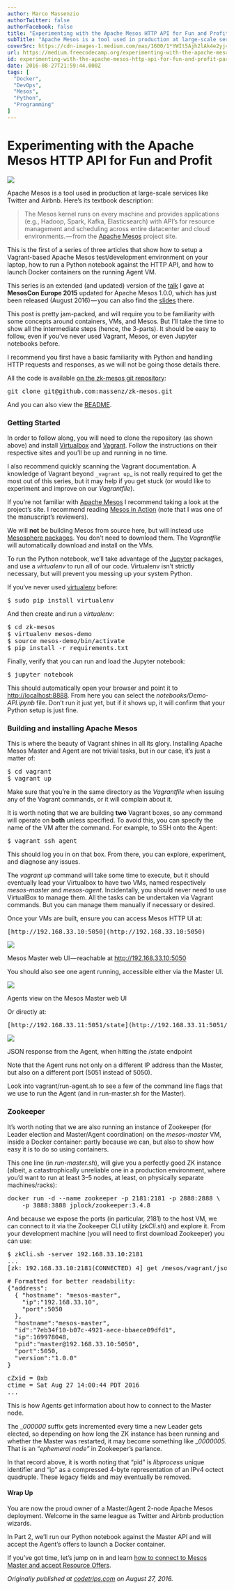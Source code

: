 ```yaml
---
author: Marco Massenzio
authorTwitter: false
authorFacebook: false
title: "Experimenting with the Apache Mesos HTTP API for Fun and Profit"
subTitle: "Apache Mesos is a tool used in production at large-scale services like Twitter and Airbnb. Here’s its textbook description:..."
coverSrc: https://cdn-images-1.medium.com/max/1600/1*YWIt5Ajh2lAk4e2yj4jO8Q.jpeg
url: https://medium.freecodecamp.org/experimenting-with-the-apache-mesos-http-api-for-fun-and-profit-part-1-of-3-cf5736e84f85
id: experimenting-with-the-apache-mesos-http-api-for-fun-and-profit-part-1-of-3-cf5736e84f85
date: 2016-08-27T21:59:44.000Z
tags: [
  "Docker",
  "DevOps",
  "Mesos",
  "Python",
  "Programming"
]
---
```

# Experimenting with the Apache Mesos HTTP API for Fun and Profit



![](https://cdn-images-1.medium.com/max/1600/1*YWIt5Ajh2lAk4e2yj4jO8Q.jpeg)



Apache Mesos is a tool used in production at large-scale services like Twitter and Airbnb. Here’s its textbook description:

> The Mesos kernel runs on every machine and provides applications (e.g., Hadoop, Spark, Kafka, Elasticsearch) with API’s for resource management and scheduling across entire datacenter and cloud environments. — from the [Apache Mesos](https://mesos.apache.org) project site.

This is the first of a series of three articles that show how to setup a Vagrant-based Apache Mesos test/development environment on your laptop, how to run a Python notebook against the HTTP API, and how to launch Docker containers on the running Agent VM.

This series is an extended (and updated) version of the [talk](https://youtu.be/G7xfEs0lX5U) I gave at **MesosCon Europe 2015** updated for Apache Mesos 1.0.0, which has just been released (August 2016) — you can also find the [slides](http://events.linuxfoundation.org/sites/events/files/slides/MesosCon%20EU%20-%20HTTP%20API%20Framework.pdf) there.

This post is pretty jam-packed, and will require you to be familiarity with some concepts around containers, VMs, and Mesos. But I’ll take the time to show all the intermediate steps (hence, the 3-parts). It should be easy to follow, even if you’ve never used Vagrant, Mesos, or even Jupyter notebooks before.

I recommend you first have a basic familiarity with Python and handling HTTP requests and responses, as we will not be going those details there.

All the code is available [on the zk-mesos git repository](https://github.com/massenz/zk-mesos):

<pre name="264e" id="264e" class="graf graf--pre graf-after--p">git clone git@github.com:massenz/zk-mesos.git</pre>

And you can also view the [README](https://github.com/massenz/zk-mesos).

### Getting Started

In order to follow along, you will need to clone the repository (as shown above) and install [Virtualbox](http://virtualbox.org) and [Vagrant](https://www.vagrantup.com/docs). Follow the instructions on their respective sites and you’ll be up and running in no time.

I also recommend quickly scanning the Vagrant documentation. A knowledge of Vagrant beyond `_vagrant up`_ is not really required to get the most out of this series, but it may help if you get stuck (or would like to experiment and improve on our _Vagrantfile_).

If you’re not familiar with [Apache Mesos](https://mesos.apache.org) I recommend taking a look at the project’s site. I recommend reading [Mesos in Action](http://amzn.to/2citsRx) (note that I was one of the manuscript’s reviewers).

We will **not** be building Mesos from source here, but will instead use [Mesosphere packages](http://open.mesosphere.com/downloads/mesos/). You don’t need to download them. The _Vagrantfile_ will automatically download and install on the VMs.

To run the Python notebook, we’ll take advantage of the [Jupyter](http://jupyter.org) packages, and use a _virtualenv_ to run all of our code. Virtualenv isn’t strictly necessary, but will prevent you messing up your system Python.

If you‘ve never used [virtualenv](https://virtualenv.pypa.io/en/stable/installation/) before:

<pre name="8e53" id="8e53" class="graf graf--pre graf-after--p">$ sudo pip install virtualenv</pre>

And then create and run a _virtualenv_:

<pre name="52b3" id="52b3" class="graf graf--pre graf-after--p">$ cd zk-mesos   
$ virtualenv mesos-demo  
$ source mesos-demo/bin/activate   
$ pip install -r requirements.txt</pre>

Finally, verify that you can run and load the Jupyter notebook:

<pre name="89a5" id="89a5" class="graf graf--pre graf-after--p">$ jupyter notebook</pre>

This should automatically open your browser and point it to [http://localhost:8888](http://localhost:8888). From here you can select the _notebooks/Demo-API.ipynb_ file. Don’t run it just yet, but if it shows up, it will confirm that your Python setup is just fine.

### Building and installing Apache Mesos

This is where the beauty of Vagrant shines in all its glory. Installing Apache Mesos Master and Agent are not trivial tasks, but in our case, it’s just a matter of:

<pre name="db08" id="db08" class="graf graf--pre graf-after--p">$ cd vagrant   
$ vagrant up</pre>

Make sure that you’re in the same directory as the _Vagrantfile_ when issuing any of the Vagrant commands, or it will complain about it.

It is worth noting that we are building **two** Vagrant boxes, so any command will operate on **both** unless specified. To avoid this, you can specify the name of the VM after the command. For example, to SSH onto the Agent:

<pre name="d5e4" id="d5e4" class="graf graf--pre graf-after--p">$ vagrant ssh agent</pre>

This should log you in on that box. From there, you can explore, experiment, and diagnose any issues.

The _vagrant up_ command will take some time to execute, but it should eventually lead your Virtualbox to have two VMs, named respectively _mesos-master_ and _mesos-agent_. Incidentally, you should never need to use VirtualBox to manage them. All the tasks can be undertaken via Vagrant commands. But you can manage them manually if necessary or desired.

Once your VMs are built, ensure you can access Mesos HTTP UI at:

<pre name="c6d3" id="c6d3" class="graf graf--pre graf-after--p">[http://192.168.33.10:5050](http://192.168.33.10:5050)</pre>



![](https://cdn-images-1.medium.com/max/1600/1*hufcyup4iWbMMozwGJ6rnQ.png)

Mesos Master web UI — reachable at http://192.168.33.10:5050



You should also see one agent running, accessible either via the Master UI.



![](https://cdn-images-1.medium.com/max/1600/1*y5Rocm9klIoHYRtFYSsYfA.png)

Agents view on the Mesos Master web UI



Or directly at:

<pre name="543a" id="543a" class="graf graf--pre graf-after--p">[http://192.168.33.11:5051/state](http://192.168.33.11:5051/slave%281%29/state)</pre>



![](https://cdn-images-1.medium.com/max/1600/1*Z5JAokEwyaRmMRYWOX39SQ.png)

JSON response from the Agent, when hitting the /state endpoint



Note that the Agent runs not only on a different IP address than the Master, but also on a different port (5051 instead of 5050).

Look into vagrant/run-agent.sh to see a few of the command line flags that we use to run the Agent (and in run-master.sh for the Master).

### Zookeeper

It’s worth noting that we are also running an instance of Zookeeper (for Leader election and Master/Agent coordination) on the _mesos-master_ VM, inside a Docker container: partly because we can, but also to show how easy it is to do so using containers.

This one line (in _run-master.sh_), will give you a perfectly good ZK instance (albeit, a catastrophically unreliable one in a production environment, where you’d want to run at least 3–5 nodes, at least, on physically separate machines/racks):

<pre name="0ab6" id="0ab6" class="graf graf--pre graf-after--p">docker run -d --name zookeeper -p 2181:2181 -p 2888:2888 \  
    -p 3888:3888 jplock/zookeeper:3.4.8</pre>

And because we expose the ports (in particular, 2181) to the host VM, we can connect to it via the Zookeeper CLI utility (_zkCli.sh_) and explore it. From your development machine (you will need to first download Zookeeper) you can use:

<pre name="edc8" id="edc8" class="graf graf--pre graf-after--p">$ zkCli.sh -server 192.168.33.10:2181  
...  
[zk: 192.168.33.10:2181(CONNECTED) 4] get /mesos/vagrant/json.info_0000000000</pre>

<pre name="71ae" id="71ae" class="graf graf--pre graf-after--pre"># Formatted for better readability:  
{"address":  
  { "hostname": "mesos-master",  
    "ip":"192.168.33.10",  
    "port":5050  
  },  
  "hostname":"mesos-master",  
  "id":"7eb34f10-b07c-4921-aece-bbaece09dfd1",  
  "ip":169978048,  
  "pid":"master@192.168.33.10:5050",  
  "port":5050,  
  "version":"1.0.0"  
}</pre>

<pre name="f9ab" id="f9ab" class="graf graf--pre graf-after--pre">cZxid = 0xb  
ctime = Sat Aug 27 14:00:44 PDT 2016  
...</pre>

This is how Agents get information about how to connect to the Master node.

The __000000_ suffix gets incremented every time a new Leader gets elected, so depending on how long the ZK instance has been running and whether the Master was restarted, it may become something like __0000005._ That is an “_ephemeral node”_ in Zookeeper’s parlance.

In that record above, it is worth noting that “pid” is _libprocess_ unique identifier and “ip” as a compressed 4-byte representation of an IPv4 octect quadruple. These legacy fields and may eventually be removed.

#### Wrap Up

You are now the proud owner of a Master/Agent 2-node Apache Mesos deployment. Welcome in the same league as Twitter and Airbnb production wizards.

In Part 2, we’ll run our Python notebook against the Master API and will accept the Agent’s offers to launch a Docker container.

If you’ve got time, let’s jump on in and learn [how to connect to Mesos Master and accept Resource Offers](https://medium.com/@massenz/a-python-notebook-to-experiment-with-the-apache-mesos-http-api-part-2-of-3-7f97fbe32e80#.yhx3zxpws).

_Originally published at_ [_codetrips.com_](https://codetrips.com/2016/08/27/a-python-notebook-to-experiment-with-the-apache-mesos-http-api-part-1-of-3/) _on August 27, 2016._








